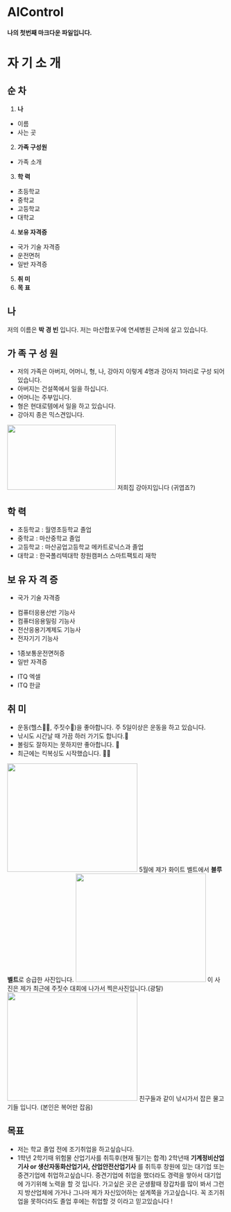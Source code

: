 # AIControl

#### 나의 첫번째 마크다운 파일입니다.

자 기 소 개
==========

순 차
-----
1. **나**
 - 이름
 - 사는 곳
2. **가족 구성원**
 - 가족 소개
3. **학 력**
 - 초등학교
 - 중학교
 - 고등학교
 - 대학교
4. **보유 자격증**
 - 국가 기술 자격증
 - 운전면허
 - 일반 자격증
5. **취 미**
6. **목 표**


## 나
저의 이름은 **박 경 빈** 입니다.
저는 마산합포구에 연세병원 근처에 살고 있습니다.

## 가 족 구 성 원
- 저의 가족은 아버지, 어머니, 형, 나, 강아지 이렇게 4명과 강아지 1마리로 구성 되어있습니다.
- 아버지는 건설쪽에서 일을 하십니다.
- 어머니는 주부입니다.
- 형은 현대로템에서 일을 하고 있습니다.
- 강아지 종은 믹스견입니다.

<img src="https://user-images.githubusercontent.com/112041555/190939440-c5b5bb61-57fe-4579-8394-078fc8bee9a6.png" width="250px" height="150px"></img>
저희집 강아지입니다 (귀엽죠?)

## 학 력
- 초등학교 : 월영초등학교 졸업
- 중학교   : 마산중학교 졸업
- 고등학교 : 마산공업고등학교 메카트로닉스과 졸업
- 대학교   : 한국폴리텍대학 창원캠퍼스 스마트팩토리 재학

## 보 유 자 격 증
 - 국가 기술 자격증
  + 컴퓨터응용선반 기능사
  + 컴퓨터응용밀링 기능사
  + 전산응용기계제도 기능사
  + 전자기기 기능사
 - 1종보통운전면허증
 - 일반 자격증
  + ITQ 엑셀
  + ITQ 한글

## 취 미
 - 운동(헬스💪🏼, 주짓수🥋)을 좋아합니다. 주 5일이상은 운동을 하고 있습니다.
 - 낚시도 시간날 때 가끔 하러 가기도 합니다.🎣
 - 볼링도 잘하지는 못하지만 좋아합니다. 🎳
 - 최근에는 킥복싱도 시작했습니다. 🥊🥊

<img src="https://user-images.githubusercontent.com/112041555/190939307-bf095a9d-9d66-40a8-a5e6-aa15643643f0.png" width="300px" height="250px"></img>
5월에 제가 화이트 벨트에서 **블루 벨트**로 승급한 사진입니다.
<img src="https://user-images.githubusercontent.com/112041555/190938190-bfe5ded4-c301-43dc-9631-52a894191a44.png" width="300px" height="250px"></img>
이 사진은 제가 최근에 주짓수 대회에 나가서 찍은사진입니다.(광탈)
<img src="https://user-images.githubusercontent.com/112041555/190939232-16029870-baa4-4ffd-9829-687e4763e8df.png" width="300px" height="250px"></img>
친구들과 같이 낚시가서 잡은 물고기들 입니다. (본인은 복어만 잡음)



## 목표
 - 저는 학교 졸업 전에 조기취업을 하고싶습니다.
 - 1학년 2학기때 위험물 산업기사를 취득후(현재 필기는 합격) 2학년때 **기계정비산업기사 or 생산자동화산업기사, 산업안전산업기사** 를 취득후
  창원에 있는 대기업 또는 중견기업에 취업하고싶습니다. 중견기업에 취업을 했더라도 경력을 쌓아서 대기업에 가기위해 노력을 할 것 입니다.
   가고싶은 곳은 군생활때 장갑차를 많이 봐서 그런지 방산업체에 가거나 그나마 제가 자신있어하는 설계쪽을 가고싶습니다.
   꼭 조기취업을 못하더라도 졸업 후에는 취업할 것 이라고 믿고있습니다 !
